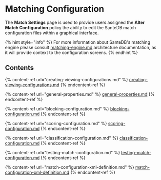 # Matching Configuration

The **Match Settings** page is used to provide users assigned the **Alter Match Configuration** policy the ability to edit the SanteDB match configuration files within a graphical interface.&#x20;

{% hint style="info" %}
For more information about SanteDB's matching engine please consult [matching-engine.md](../../../santedb/matching-engine.md "mention") architecture documentation, as it will provide context to the configuration screens.
{% endhint %}

## Contents

{% content-ref url="creating-viewing-configurations.md" %}
[creating-viewing-configurations.md](creating-viewing-configurations.md)
{% endcontent-ref %}

{% content-ref url="general-properties.md" %}
[general-properties.md](general-properties.md)
{% endcontent-ref %}

{% content-ref url="blocking-configuration.md" %}
[blocking-configuration.md](blocking-configuration.md)
{% endcontent-ref %}

{% content-ref url="scoring-configuration.md" %}
[scoring-configuration.md](scoring-configuration.md)
{% endcontent-ref %}

{% content-ref url="classification-configuration.md" %}
[classification-configuration.md](classification-configuration.md)
{% endcontent-ref %}

{% content-ref url="testing-match-configuration.md" %}
[testing-match-configuration.md](testing-match-configuration.md)
{% endcontent-ref %}

{% content-ref url="match-configuration-xml-definition.md" %}
[match-configuration-xml-definition.md](match-configuration-xml-definition.md)
{% endcontent-ref %}
